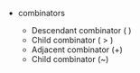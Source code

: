 
+ combinators

    - Descendant combinator ( )
    - Child combinator ( > )
    - Adjacent combinator (+)
    - Child combinator (~)